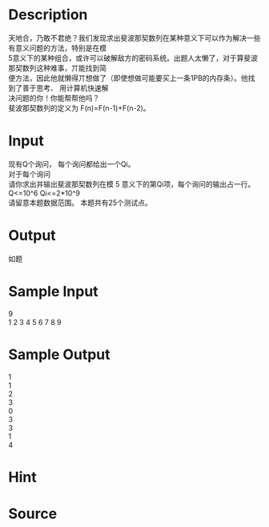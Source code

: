 
# Description

<div class="content"><div>天地合，乃敢不君绝？我们发现求出斐波那契数列在某种意义下可以作为解决一些有意义问题的方法，特别是在模</div>
<div>5意义下的某种组合，或许可以破解敌方的密码系统。出题人太懒了，对于算斐波那契数列这种难事，丌能找到简</div>
<div>便方法，因此他就懒得丌想做了（即使想做可能要买上一条1PB的内存条）。他找到了善于思考、 用计算机快速解</div>
<div>决问题的你！你能帮帮他吗？</div>
<div>斐波那契数列的定义为 F(n)=F(n-1)+F(n-2)。</div>
<p></p></div>

# Input

<div class="content"><div>现有Q个询问， 每个询问都给出一个Qi。</div>
<div>对于每个询问</div>
<div>请你求出并输出斐波那契数列在模 5 意义下的第Qi项，每个询问的输出占一行。</div>
<div>Q&lt;=10^6 Qi&lt;=2*10^9</div>
<div>请留意本题数据范围。 本题共有25个测试点。</div>
<p></p></div>

# Output

<div class="content"><p>如题</p>
<p></p></div>

# Sample Input

<div class="content"><span class="sampledata">9<br/>
1 2 3 4 5 6 7 8 9</span></div>

# Sample Output

<div class="content"><span class="sampledata">1 <br/>
1 <br/>
2 <br/>
3 <br/>
0 <br/>
3 <br/>
3<br/>
1 <br/>
4</span></div>

# Hint

<div class="content"><p></p></div>

# Source

<div class="content"><p><a href="problemset.php?search="></a></p></div>

